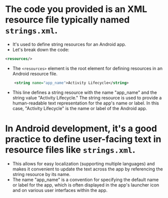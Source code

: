 # The code you provided is an XML resource file typically named `strings.xml`. 
- It's used to define string resources for an Android app. 
- Let's break down the code:

```xml
<resources/>
```

- The `<resources>` element is the root element for defining resources in an Android resource file.

```xml
    <string name="app_name">Activity Lifecycle</string>
```

- This line defines a string resource with the name "app_name" and the string value "Activity Lifecycle." The string resource is used to provide a human-readable text representation for the app's name or label. In this case, "Activity Lifecycle" is the name or label of the Android app.

# In Android development, it's a good practice to define user-facing text in resource files like `strings.xml`. 
- This allows for easy localization (supporting multiple languages) and makes it convenient to update the text across the app by referencing the string resource by its name. 
- The name "app_name" is a convention for specifying the default name or label for the app, which is often displayed in the app's launcher icon and on various user interfaces within the app.